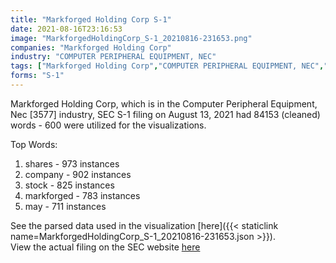 ```yaml
---
title: "Markforged Holding Corp S-1"
date: 2021-08-16T23:16:53
image: "MarkforgedHoldingCorp_S-1_20210816-231653.png"
companies: "Markforged Holding Corp"
industry: "COMPUTER PERIPHERAL EQUIPMENT, NEC"
tags: ["Markforged Holding Corp","COMPUTER PERIPHERAL EQUIPMENT, NEC","08-13-2021","S-1"]
forms: "S-1"
---
```

Markforged Holding Corp, which is in the Computer Peripheral Equipment, Nec [3577] industry, SEC S-1 filing on August 13, 2021 had 84153 (cleaned) words - 600 were utilized for the visualizations.

Top Words:
1. shares - 973 instances
2. company - 902 instances
3. stock - 825 instances
4. markforged - 783 instances
5. may - 711 instances


See the parsed data used in the visualization [here]({{< staticlink name=MarkforgedHoldingCorp_S-1_20210816-231653.json >}}).  
View the actual filing on the SEC website [here](https://www.sec.gov/Archives/edgar/data/1816613/0001193125-21-244954.txt)